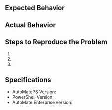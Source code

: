 ## Expected Behavior


## Actual Behavior


## Steps to Reproduce the Problem

  1.
  1.
  1.

## Specifications

  - AutoMatePS Version:
  - PowerShell Version:
  - AutoMate Enterprise Version: